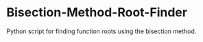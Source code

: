 # Bisection-Method-Root-Finder
 Python script for finding function roots using the bisection method.
